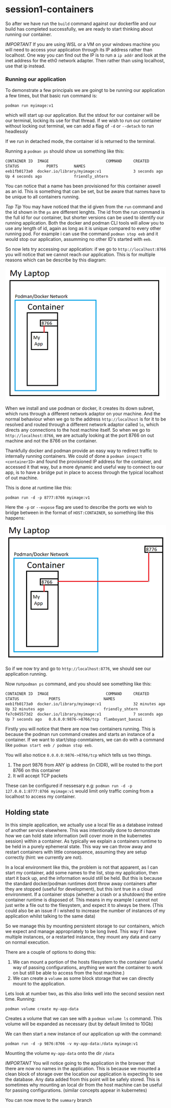 # session1-containers

So after we have run the `build` command against our dockerfile and our build has completed successfully, we are ready to start thinking about running our container.

*IMPORTANT* If you are using WSL or a VM on your windows machine you will need to access your application through its IP address rather than localhost. One way you can find out the IP is to run a `ip addr` and look at the inet address for the eth0 network adapter. Then rather than using localhost, use that ip instead.

### Running our application

To demonstrate a few principals we are goingt to be running our application a few times, but that basic run command is:
```
podman run myimage:v1
```
which will start up our application. But the stdout for our container will be our terminal, locking its use for that thread. If we wish to run our container without locking out terminal, we can add a flag of `-d` or `--detach` to run headlessly

If we run in detached mode, the container id is returned to the terminal.

Running a `podman ps` should show us something like this:
```
CONTAINER ID  IMAGE                         COMMAND     CREATED        STATUS            PORTS       NAMES
eeb1fb0173a0  docker.io/library/myimage:v1              3 seconds ago  Up 4 seconds ago              friendly_shtern
```
You can notice that a name has been provisioned for this container aswell as an id. This is something that can be set, but be aware that names have to be unique to all containers running.

*Top Tip* You may have noticed that the id given from the `run` command and the id shown in the `ps` are different lenghts. The id from the run command is the full id for our container, but shorter versions can be used to identify our running application. Both the docker and podman CLI tools will allow you to use any length of id, again as long as it is unique compared to every other running pod. For example i can use the command `podman stop eeb` and it would stop our application, assumming no other ID's started with `eeb`.

So now lets try accessing our application: if we go to `http://localhost:8766` you will notice that we cannot reach our application. This is for multiple reasons which can be describe by this diagram:

![](./images/Image1.PNG)

When we install and use podman or docker, it creates its down subnet, which runs through a different network adaptor on your machine. And the normal behaviour when we go to the address `http://localhost` is for it to be resolved and routed through a different network adaptor called `lo`, which directs any connections to the host machine itself. So when we go to `http://localhost:8766`, we are actually looking at the port 8766 on out machine and not the 8766 on the container.

Thankfully docker and podman provide an easy way to redirect traffic to internally running containers. We could of done a `podman inspect <containerID>` and found the provisioned IP address for the container, and accessed it that way, but a more dynamic and useful way to connect to our app, is to have a bridge put in place to access through the typical localhost of out machine. 

This is done at runtime like this:
```
podman run -d -p 8777:8766 myimage:v1
```
Here the `-p` or `--expose` flag are used to describe the ports we wish to bridge between in the format of `HOST:CONTAINER`, so something like this happens:

![](./images/Image2.PNG)

So if we now try and go to `http://localhost:8776`, we should see our application running.

Now run`podman ps` command, and you should see something like this:
```
CONTAINER ID  IMAGE                         COMMAND     CREATED         STATUS             PORTS                   NAMES
eeb1fb0173a0  docker.io/library/myimage:v1              32 minutes ago  Up 32 minutes ago                          friendly_shtern
fe7c045573d2  docker.io/library/myimage:v1              7 seconds ago   Up 7 seconds ago   0.0.0.0:9876->8766/tcp  flamboyant_banzai
```
Firstly you will notice that there are now two containers running. This is because the podman run command creates and starts an instance of a container. If we want to start/stop conmtainers, we can do with a command like `podman start eeb / podman stop eeb`.

You will also notice `0.0.0.0:9876->8766/tcp` which tells us two things.
1. The port 9876 from ANY ip address (in CIDR), will be routed to the port 8766 on this container
2. It will accept TCP packets

These can be configured if nessesary e.g: `podman run -d -p 127.0.0.1:8777:8766 myimage:v1` would limit only traffic coming from a localhost to access my container.

## Holding state

In this simple application, we actually use a local file as a database instead of another service elsewhere. This was intentionally done to demonstrate how we can hold state information (will cover more in the kubernetes session) within a container. As typically we explain a containers runtime to be held in a purely ephemeral state. This way we can throw away and restart containers with little consequence, assuming they are setup correctly (hint: we currently are not).

In a local environment like this, the problem is not that apparent, as I can start my container, add some names to the list, stop my application, then start it back up, and the information would still be held. But this is because the standard docker/podman runtimes dont throw away containers after they are stopped (useful for development), but this isnt true in a cloud environment. If a container stops (whether a crash or a shutdown) the entire container runtime is disposed of. This means in my example I cannot not just write a file out to the filesystem, and expect it to always be there. (This could also be an issue if i wished to increase the number of instances of my application whilst talking to the same data)

So we manage this by mounting persistent storage to our containers, which we expect and manage appropriately to be long lived. This way if i have multiple instances, or a restarted instance, they mount any data and carry on normal execution.

There are a couple of options to doing this:
1. We can mount a portion of the hosts filesystem to the container (useful way of passing configurations, anything we want the container to work on but still be able to access from the host machine.)
2. We can create a `volume` as some block storage that we can directly mount to the application.

Lets look at number two, as this also links well into the second session next time. Running:
```
podman volume create my-app-data
```
Creates a volume that we can see with a `podman volume ls` command. This volume will be expanded as necessary (but by default limited to 10Gb)

We can then start a new instance of our application up with the command:
```
podman run -d -p 9876:8766 -v my-app-data:/data myimage:v1
```
Mounting the volume `my-app-data` onto the dir `/data`

*IMPORTANT* You will notice going to the application in the browser that there are now no names in the application. This is because we mounted a clean block of storage over the location our application is expecting to see the database. Any data added from this point will be safely stored. This is sometimes why mounting an local dir from the host machine can be useful for passing configurations. (similar concepts appear in kubernetes)

You can now move to the `summary` branch
